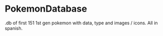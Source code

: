 # PokemonDatabase
.db of first 151 1st gen pokemon with data, type and images / icons. All in spanish.

